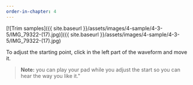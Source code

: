 ```yaml
---
order-in-chapter: 4
---
```


[![Trim samples]({{ site.baseurl }}/assets/images/4-sample/4-3-5/IMG_79322-(17).jpg)]({{
site.baseurl }}/assets/images/4-sample/4-3-5/IMG_79322-(17).jpg)

To adjust the starting point, click in the left part of the waveform and move it.

> **Note:** you can play your pad while you adjust the start so you can hear the way you like it."
